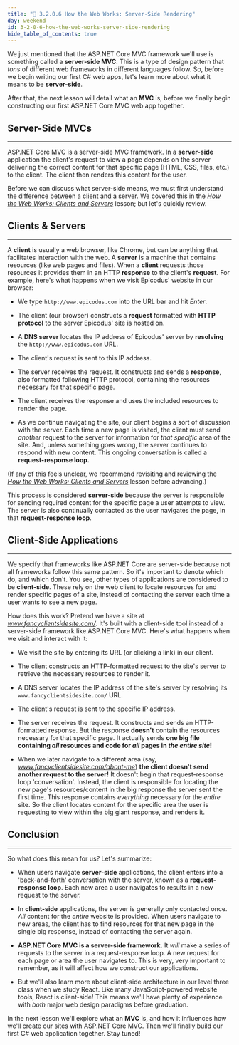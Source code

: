 ```yaml
---
title: "📓 3.2.0.6 How the Web Works: Server-Side Rendering"
day: weekend
id: 3-2-0-6-how-the-web-works-server-side-rendering
hide_table_of_contents: true
---
```


We just mentioned that the ASP.NET Core MVC framework we'll use is something called a **server-side MVC**. This is a type of design pattern that _tons_ of different web frameworks in different languages follow. So, before we begin writing our first C# web apps, let's learn more about what it means to be **server-side**.

After that, the next lesson will detail what an **MVC** is, before we finally begin constructing our first ASP.NET Core MVC web app together.

## Server-Side MVCs
---

ASP.NET Core MVC is a server-side MVC framework. In a **server-side** application the client's request to view a page depends on the server delivering the correct content for that specific page (HTML, CSS, files, etc.) to the client. The client then renders this content for the user.

Before we can discuss what server-side means, we must first understand the difference between a client and a server. We covered this in the [_How the Web Works: Clients and Servers_](/c-and-net/basic-web-applications/3-2-0-2-how-the-web-works-clients-and-servers) lesson; but let's quickly review.

## Clients & Servers
---

A **client** is usually a web browser, like Chrome, but can be anything that facilitates interaction with the web. A **server** is a machine that contains resources (like web pages and files). When a **client** requests those resources it provides them in an HTTP **response** to the client's **request**. For example, here's what happens when we visit Epicodus' website in our browser:

* We type `http://www.epicodus.com` into the URL bar and hit _Enter_.

* The client (our browser) constructs a **request** formatted with **HTTP protocol** to the server Epicodus' site is hosted on.

* A **DNS server** locates the IP address of Epicodus' server by **resolving** the `http://www.epicodus.com` URL.

* The client's request is sent to this IP address.

* The server receives the request. It constructs and sends a **response**, also formatted following HTTP protocol, containing the resources necessary for that specific page.

* The client receives the response and uses the included resources to render the page.

* As we continue navigating the site, our client begins a sort of discussion with the server. Each time a new page is visited, the client must send _another_ request to the server for information for _that specific_ area of the site. And, unless something goes wrong, the server continues to respond with new content. This ongoing conversation is called a **request-response loop.**

(If any of this feels unclear, we recommend revisiting and reviewing the [_How the Web Works: Clients and Servers_](/c-and-net/basic-web-applications/3-2-0-2-how-the-web-works-clients-and-servers) lesson before advancing.)

This process is considered **server-side** because the server is responsible for sending required content for the specific page a user attempts to view. The server is also continually contacted as the user navigates the page, in that **request-response loop**.

## Client-Side Applications
---

We specify that frameworks like ASP.NET Core are server-side because not all frameworks follow this same pattern. So it's important to denote which do, and which don't. You see, other types of applications are considered to be **client-side**. These rely on the web client to  locate resources for and render specific pages of a site, instead of contacting the server each time a user wants to see a new page.

How does this work? Pretend we have a site at _www.fancyclientsidesite.com/_. It's built with a client-side tool instead of a server-side framework like ASP.NET Core MVC. Here's what happens when we visit and interact with it:

* We visit the site by entering its URL (or clicking a link) in our client.

* The client constructs an HTTP-formatted request to the site's server to retrieve the necessary resources to render it.

* A DNS server locates the IP address of the site's server by resolving its `www.fancyclientsidesite.com/` URL.

* The client's request is sent to the specific IP address.

* The server receives the request. It constructs and sends an HTTP-formatted response. But the response **doesn't** contain the resources necessary for that specific page. It actually sends **one big file containing _all_ resources and code for _all_ pages in _the entire site_!**

* When we later navigate to a different area (say, _www.fancyclientsidesite.com/about-me_) **the client doesn't send another request to the server!** It doesn't begin that request-response loop 'conversation'. Instead, the client is responsible for locating the new page's resources/content in the big response the server sent the first time. This response contains _everything_ necessary for the _entire_ site. So the client locates content for the specific area the user is requesting to view within the big giant response, and renders it.

## Conclusion
---

So what does this mean for us? Let's summarize:

* When users navigate **server-side** applications, the client enters into a 'back-and-forth' conversation with the server, known as a **request-response loop**. Each new area a user navigates to results in a new request to the server.

* In **client-side** applications, the server is generally only contacted once. _All_ content for the _entire_ website is provided. When users navigate to new areas, the client has to find resources for that new page in the single big response, instead of contacting the server again.

* **ASP.NET Core MVC is a server-side framework.** It _will_ make a series of requests to the server in a request-response loop. A new request for each page or area the user navigates to. This is very, very important to remember, as it will affect how we construct our applications.

* But we'll also learn more about client-side architecture in our level three class when we study React. Like many JavaScript-powered website tools, React is client-side! This means we'll have plenty of experience with _both_ major web design paradigms before graduation.

In the next lesson we'll explore what an **MVC** is, and how it influences how we'll create our sites with ASP.NET Core MVC. Then we'll finally build our first C# web application together. Stay tuned!

